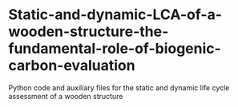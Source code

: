 # Static-and-dynamic-LCA-of-a-wooden-structure-the-fundamental-role-of-biogenic-carbon-evaluation
Python code and auxiliary files for the static and dynamic life cycle assessment of a wooden structure
